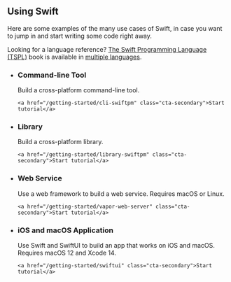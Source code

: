 ## Using Swift

Here are some examples of the many use cases of Swift, in case you want to jump in and start writing some code right away.

Looking for a language reference? [The Swift Programming Language (TSPL)](https://docs.swift.org/swift-book/) book is available in [multiple languages](/documentation/#translations).

<ul class="use-case-list">

  <li class="use-case">
    <h3>Command-line Tool</h3>
    <p class="description">
      Build a cross-platform command-line tool.
    </p>

    <a href="/getting-started/cli-swiftpm" class="cta-secondary">Start tutorial</a>
  </li>

  <li class="use-case">
    <h3>Library</h3>
    <p class="description">
      Build a cross-platform library.
    </p>

    <a href="/getting-started/library-swiftpm" class="cta-secondary">Start tutorial</a>
  </li>

  <li class="use-case">
    <h3>Web Service</h3>
    <p class="description">
      Use a web framework to build a web service.
      Requires macOS or Linux.
    </p>

    <a href="/getting-started/vapor-web-server" class="cta-secondary">Start tutorial</a>
  </li>

  <li class="use-case">
    <h3>iOS and macOS Application</h3>
    <p class="description">
      Use Swift and SwiftUI to build an app that works on iOS and macOS.
      Requires macOS 12 and Xcode 14.
    </p>

    <a href="/getting-started/swiftui" class="cta-secondary">Start tutorial</a>
  </li>
</ul>
